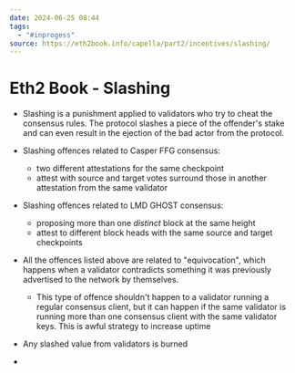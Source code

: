 ```yaml
---
date: 2024-06-25 08:44
tags:
  - "#inprogess"
source: https://eth2book.info/capella/part2/incentives/slashing/
---
```



# Eth2 Book - Slashing

- Slashing is a punishment applied to validators who try to cheat the consensus rules. The protocol slashes a piece of the offender's stake and can even result in the ejection of the bad actor from the protocol.
  
- Slashing offences related to Casper FFG consensus:
	- two different attestations for the same checkpoint
	- attest with source and target votes surround those in another attestation from the same validator

- Slashing offences related to LMD GHOST consensus:
	- proposing more than one *distinct* block at the same height
	- attest to different block heads with the same source and target checkpoints

- All the offences listed above are related to "equivocation", which happens when a validator contradicts something it was previously advertised to the network by themselves.
	- This type of offence shouldn't happen to a validator running a regular consensus client, but it can happen if the same validator is running more than one consensus client with the same validator keys. This is awful strategy to increase uptime

- Any slashed value from validators is burned

- 
